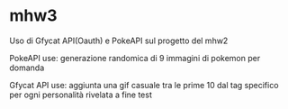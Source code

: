 # mhw3

Uso di Gfycat API(Oauth) e PokeAPI sul progetto del mhw2

PokeAPI use:
generazione randomica di 9 immagini di pokemon per domanda

Gfycat API use:
aggiunta una gif casuale tra le prime 10 dal tag specifico per ogni personalità rivelata a fine test
